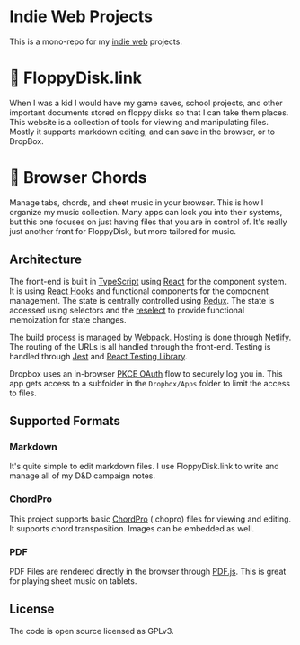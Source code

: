 # Indie Web Projects

This is a mono-repo for my [indie web](https://en.wikipedia.org/wiki/IndieWeb) projects.

# 💾 FloppyDisk.link

When I was a kid I would have my game saves, school projects, and other important documents stored on floppy disks so that I can take them places. This website is a collection of tools for viewing and manipulating files. Mostly it supports markdown editing, and can save in the browser, or to DropBox.

# 🎵 Browser Chords

Manage tabs, chords, and sheet music in your browser. This is how I organize my music collection. Many apps can lock you into their systems, but this one focuses on just having files that you are in control of. It's really just another front for FloppyDisk, but more tailored for music.

## Architecture

The front-end is built in [TypeScript](https://www.typescriptlang.org/) using [React](https://reactjs.org/) for the component system. It is using [React Hooks](https://reactjs.org/docs/hooks-reference.html) and functional components for the component management. The state is centrally controlled using [Redux](https://redux.js.org/). The state is accessed using selectors and the [reselect](https://github.com/reduxjs/reselect) to provide functional memoization for state changes.

The build process is managed by [Webpack](https://webpack.js.org/). Hosting is done through [Netlify](https://www.netlify.com/). The routing of the URLs is all handled through the front-end. Testing is handled through [Jest](https://jestjs.io/) and [React Testing Library](https://testing-library.com/docs/react-testing-library/intro/).

Dropbox uses an in-browser [PKCE OAuth](https://dropbox.tech/developers/pkce--what-and-why-) flow to securely log you in. This app gets access to a subfolder in the `Dropbox/Apps` folder to limit the access to files.

## Supported Formats

### Markdown

It's quite simple to edit markdown files. I use FloppyDisk.link to write and manage all of my D&D campaign notes.

### ChordPro

This project supports basic [ChordPro](https://www.chordpro.org/) (.chopro) files for viewing and editing. It supports chord transposition. Images can be embedded as well.

### PDF

PDF Files are rendered directly in the browser through [PDF.js](https://mozilla.github.io/pdf.js/). This is great for playing sheet music on tablets.

## License

The code is open source licensed as GPLv3.
